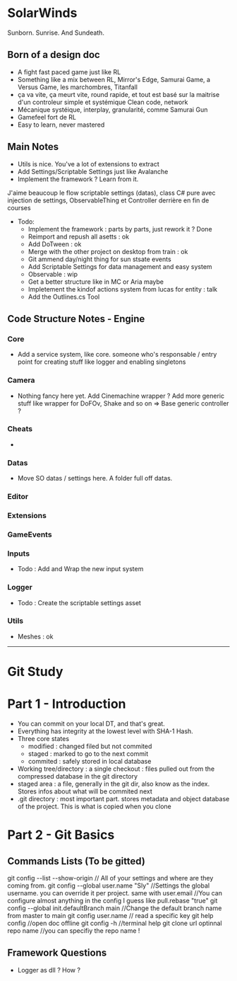 # SolarWinds
 Sunborn. Sunrise. And Sundeath.

## Born of a design doc
- A fight fast paced game just like RL 
- Something like a mix between RL, Mirror's Edge, Samurai Game, a Versus Game, les marchombres, Titanfall
- ça va vite, ça meurt vite, round rapide, et tout est basé sur la maitrise d'un controleur simple et systémique
	Clean code, network
- Mécanique systéique, interplay, granularité, comme Samurai Gun
- Gamefeel fort de RL
- Easy to learn, never mastered

## Main Notes
- Utils is nice. You've a lot of extensions to extract
- Add Settings/Scriptable Settings just like Avalanche
- Implement the framework ? Learn from it.

J'aime beaucoup le flow scriptable settings (datas), class C# pure avec injection de settings, ObservableThing et Controller derrière en fin de courses

- Todo: 
	- Implement the framework : parts by parts, just rework it ? Done
	- Reimport and repush all asetts : ok
	- Add DoTween : ok
	- Merge with the other project on desktop from train : ok 
	- Git ammend day/night thing for sun stsate events
	- Add Scriptable Settings for data management and easy system
	- Observable : wip
	- Get a better structure like in MC or Aria maybe
	- Impletement the kindof actions system from lucas for entity : talk
	- Add the Outlines.cs Tool

## Code Structure Notes - Engine

### Core
- Add a service system, like core. someone who's responsable / entry point for creating stuff like logger and enabling singletons
### Camera
- Nothing fancy here yet. Add Cinemachine wrapper ? Add more generic stuff like wrapper for DoFOv, Shake  and so on => Base generic controller ?
### Cheats
- 
### Datas
- Move SO datas / settings here. A folder full off datas.
### Editor
### Extensions
### GameEvents
### Inputs
- Todo : Add and Wrap the new input system
### Logger
- Todo : Create the scriptable settings asset
### Utils
- Meshes : ok


___ 



# Git Study
# Part 1 - Introduction
- You can commit on your local DT, and that's great.
- Everything has integrity at the lowest level with SHA-1 Hash.
- Three core states
	- modified : changed filed but not commited
	- staged : marked to go to the next commit
	- commited : safely stored in local database
- Working tree/directory : a single checkout : files pulled out from the compressed database in the git directory
- staged area : a file, generally in the git dir, also know as the index. Stores infos about what will be commited next 
- .git directory : most important part. stores metadata and object database of the project. This is what is copied when you clone

# Part 2 - Git Basics

## Commands Lists (To be gitted)
git config --list --show-origin 		// All of your settings and where are they coming from.
git config --global user.name "Sly"		//Settings the global username. you can override it per project. same with user.email
//You can configure almost anything in the config I guess like pull.rebase "true"
git config --global init.defaultBranch main 			//Change the default branch name from master to main
git config user.name				// read a specific key
git help config 					//open doc offline
git config -h 						//terminal help
git clone url optinnal repo name 	//you can specifiy the repo name !
## Framework Questions
- Logger as dll ? How ?

